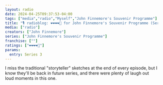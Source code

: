 ```yaml
---
layout: radio
date: 2024-04-25T09:37:53-04:00
tags: ["media","radio","Myself","John Finnemore's Souvenir Programme"]
title: "🎙️ radioblog: ❤️❤️❤️❤️🖤 for John Finnemore's Souvenir Programme (Series 3)"
media: ["radio"]
creators: ["John Finnemore"]
series: ["John Finnemore's Souvenir Programme"]
franchise: [""]
ratings: ["❤️❤️❤️❤️🖤"]
params:
  entry: Series 3
---
```

I miss the traditional "storyteller" sketches at the end of every episode, but I know they'll be back in future series, and there were plenty of laugh out loud moments in this one.
